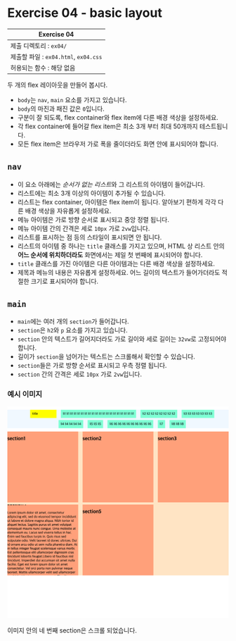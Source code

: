 # Exercise 04 - basic layout

| Exercise 04              |
| ------------------------ |
| 제출 디렉토리 : `ex04/`  |
| 제출할 파일 : `ex04.html`, `ex04.css` |
| 허용되는 함수 : 해당 없음     |

두 개의 flex 레이아웃을 만들어 봅시다.

- `body`는 `nav`, `main` 요소를 가지고 있습니다.
- `body`의 마진과 패진 값은 `0`입니다.
- 구분이 잘 되도록, flex container와 flex item에 다른 배경 색상을 설정하세요.
- 각 flex container에 들어갈 flex item은 최소 3개 부터 최대 50개까지 테스트됩니다.
- 모든 flex item은 브라우저 가로 폭을 줄이더라도 화면 안에 표시되어야 합니다.

## `nav`
- 이 요소 아래에는 *순서가 없는 리스트*와 그 리스트의 아이템이 들어갑니다.
- 리스트에는 최소 3개 이상의 아이템이 추가될 수 있습니다.
- 리스트는 flex container, 아이템은 flex item이 됩니다. 알아보기 편하게 각각 다른 배경 색상을 자유롭게 설정하세요.
- 메뉴 아이템은 가로 방향 순서로 표시되고 중앙 정렬 됩니다.
- 메뉴 아이템 간의 간격은 세로 `10px` 가로 `2vw`입니다.
- 리스트를 표시하는 점 등의 스타일이 표시되면 안 됩니다.
- 리스트의 아이템 중 하나는 `title` 클래스를 가지고 있으며, HTML 상 리스트 안의 **어느 순서에 위치하더라도** 화면에서는 제일 첫 번째에 표시되어야 합니다.
- `title` 클래스를 가진 아이템은 다른 아이템과는 다른 배경 색상을 설정하세요.
- 제목과 메뉴의 내용은 자유롭게 설정하세요. 어느 길이의 텍스트가 들어가더라도 적절한 크기로 표시되어야 합니다.

## `main`
- `main`에는 여러 개의 `section`가 들어갑니다.
- `section`은 `h2`와 `p` 요소를 가지고 있습니다.
- `section` 안의 텍스트가 길어지더라도 가로 길이와 세로 길이는 `32vw`로 고정되어야 합니다.
- 길이가 `section`을 넘어가는 텍스트는 스크롤해서 확인할 수 있습니다.
- `section`들은 가로 방향 순서로 표시되고 우측 정렬 됩니다.
- `section` 간의 간격은 세로 `10px` 가로 `2vw`입니다.

### 예시 이미지

![ex04](image/ex04.png)

이미지 안의 네 번째 section은 스크롤 되었습니다. 
